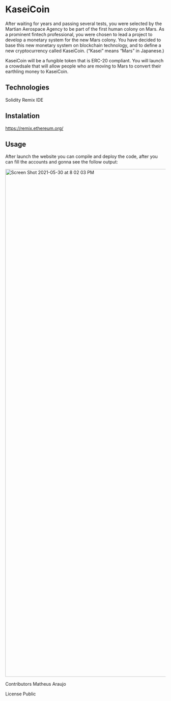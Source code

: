 # KaseiCoin

After waiting for years and passing several tests, you were selected by the Martian Aerospace Agency to be part of the first human colony on Mars. As a prominent fintech professional, you were chosen to lead a project to develop a monetary system for the new Mars colony. You have decided to base this new monetary system on blockchain technology, and to define a new cryptocurrency called KaseiCoin. (“Kasei” means “Mars” in Japanese.)

KaseiCoin will be a fungible token that is ERC-20 compliant. You will launch a crowdsale that will allow people who are moving to Mars to convert their earthling money to KaseiCoin.

## Technologies

Solidity
Remix IDE

## Instalation
https://remix.ethereum.org/

## Usage 
After launch the website you can compile and deploy the code, after you can fill the accounts and gonna see the follow output:

<img width="1590" alt="Screen Shot 2021-05-30 at 8 02 03 PM" src="https://user-images.githubusercontent.com/75823252/120134133-591e4f80-c182-11eb-83fa-889c987fd648.png">



Contributors
Matheus Araujo

License
Public
